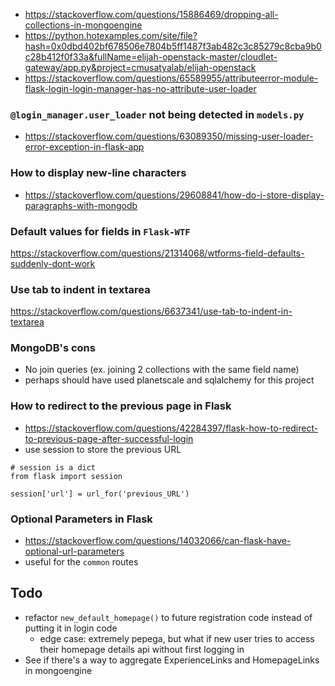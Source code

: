 - https://stackoverflow.com/questions/15886469/dropping-all-collections-in-mongoengine
- https://python.hotexamples.com/site/file?hash=0x0dbd402bf678506e7804b5ff1487f3ab482c3c85279c8cba9b0c28b412f0f33a&fullName=elijah-openstack-master/cloudlet-gateway/app.py&project=cmusatyalab/elijah-openstack
- https://stackoverflow.com/questions/65589955/attributeerror-module-flask-login-login-manager-has-no-attribute-user-loader

### **`@login_manager.user_loader` not being detected in `models.py`**

- https://stackoverflow.com/questions/63089350/missing-user-loader-error-exception-in-flask-app

### **How to display new-line characters**

- https://stackoverflow.com/questions/29608841/how-do-i-store-display-paragraphs-with-mongodb

### **Default values for fields in `Flask-WTF`**

https://stackoverflow.com/questions/21314068/wtforms-field-defaults-suddenly-dont-work

### **Use tab to indent in textarea**

https://stackoverflow.com/questions/6637341/use-tab-to-indent-in-textarea

### **MongoDB's cons**

- No join queries (ex. joining 2 collections with the same field name)
- perhaps should have used planetscale and sqlalchemy for this project

### **How to redirect to the previous page in Flask**

- https://stackoverflow.com/questions/42284397/flask-how-to-redirect-to-previous-page-after-successful-login
- use session to store the previous URL

```
# session is a dict
from flask import session

session['url'] = url_for('previous_URL')
```

### Optional Parameters in Flask
- https://stackoverflow.com/questions/14032066/can-flask-have-optional-url-parameters
- useful for the `common` routes

## **Todo**

- refactor `new_default_homepage()` to future registration code instead of putting it in login code
  - edge case: extremely pepega, but what if new user tries to access their homepage details api without first logging in
- See if there's a way to aggregate ExperienceLinks and HomepageLinks in mongoengine

